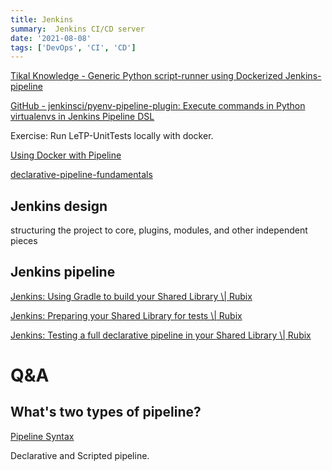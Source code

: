 ```yaml
---
title: Jenkins 
summary:  Jenkins CI/CD server
date: '2021-08-08'
tags: ['DevOps', 'CI', 'CD']
---
```


[Tikal Knowledge - Generic Python script-runner using Dockerized Jenkins-pipeline](https://www.tikalk.com/posts/2017/09/24/generic-python-script-runner-using-dockerized-jenkins-pipeline/)

[GitHub - jenkinsci/pyenv-pipeline-plugin: Execute commands in Python virtualenvs in Jenkins Pipeline DSL](https://github.com/jenkinsci/pyenv-pipeline-plugin)

Exercise:
Run LeTP-UnitTests locally with docker.

[Using Docker with Pipeline](https://www.jenkins.io/doc/book/pipeline/docker/)

[declarative-pipeline-fundamentals](https://www.jenkins.io/doc/book/pipeline/%5C#declarative-pipeline-fundamentals)

## Jenkins design

structuring the project to core, plugins, modules, and other independent pieces

## Jenkins pipeline

[Jenkins: Using Gradle to build your Shared Library \\| Rubix](https://www.rubix.nl/blogs/jenkins-using-gradle-build-your-shared-library/)

[Jenkins: Preparing your Shared Library for tests \\| Rubix](https://www.rubix.nl/blogs/jenkins-preparing-your-shared-library-for-tests/)

[Jenkins: Testing a full declarative pipeline in your Shared Library \\| Rubix](https://www.rubix.nl/blogs/jenkins-testing-a-full-declarative-pipeline-in-your-shared-library/)

# Q&A

## What's two types of pipeline?

[Pipeline Syntax](https://www.jenkins.io/doc/book/pipeline/syntax/#compare)

Declarative and Scripted pipeline.
